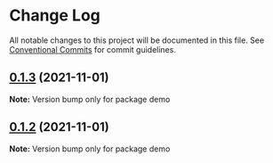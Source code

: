 # Change Log

All notable changes to this project will be documented in this file.
See [Conventional Commits](https://conventionalcommits.org) for commit guidelines.

## [0.1.3](https://github.com/YOSOFT/lerna-vue/compare/demo@0.1.2...demo@0.1.3) (2021-11-01)

**Note:** Version bump only for package demo





## [0.1.2](https://github.com/YOSOFT/lerna-vue/compare/demo@0.1.1...demo@0.1.2) (2021-11-01)

**Note:** Version bump only for package demo
